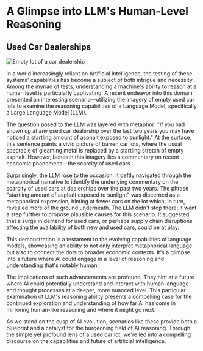 # A Glimpse into LLM's Human-Level Reasoning

## Used Car Dealerships

![Empty lot of a car dealership](shahidmughal_top_view_of_a_car_dealership.jpg "Empty lot of a car dealership")

In a world increasingly reliant on Artificial Intelligence, the testing of these systems' capabilities has become a subject of both intrigue and necessity. Among the myriad of tests, understanding a machine's ability to reason at a human level is particularly captivating. A recent endeavor into this domain presented an interesting scenario—utilizing the imagery of empty used car lots to examine the reasoning capabilities of a Language Model, specifically a Large Language Model (LLM).

The question posed to the LLM was layered with metaphor: "If you had shown up at any used car dealership over the last two years you may have noticed a startling amount of asphalt exposed to sunlight." At the surface, this sentence paints a vivid picture of barren car lots, where the usual spectacle of gleaming metal is replaced by a startling stretch of empty asphalt. However, beneath this imagery lies a commentary on recent economic phenomena—the scarcity of used cars.

Surprisingly, the LLM rose to the occasion. It deftly navigated through the metaphorical narrative to identify the underlying commentary on the scarcity of used cars at dealerships over the past two years. The phrase "startling amount of asphalt exposed to sunlight" was discerned as a metaphorical expression, hinting at fewer cars on the lot which, in turn, revealed more of the ground underneath. The LLM didn't stop there; it went a step further to propose plausible causes for this scenario. It suggested that a surge in demand for used cars, or perhaps supply chain disruptions affecting the availability of both new and used cars, could be at play.

This demonstration is a testament to the evolving capabilities of language models, showcasing an ability to not only interpret metaphorical language but also to connect the dots to broader economic contexts. It's a glimpse into a future where AI could engage in a level of reasoning and understanding that's notably human.

The implications of such advancements are profound. They hint at a future where AI could potentially understand and interact with human language and thought processes at a deeper, more nuanced level. This particular examination of LLM's reasoning ability presents a compelling case for the continued exploration and understanding of how far AI has come in mirroring human-like reasoning and where it might go next.

As we stand on the cusp of AI evolution, scenarios like these provide both a blueprint and a catalyst for the burgeoning field of AI reasoning. Through the simple yet profound lens of a used car lot, we're led into a compelling discourse on the capabilities and future of artificial intelligence.
